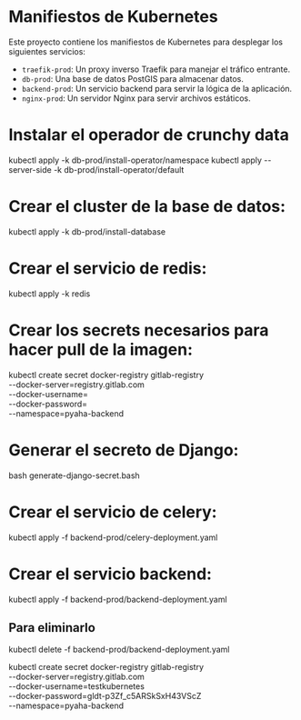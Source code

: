 # Manifiestos de Kubernetes

Este proyecto contiene los manifiestos de Kubernetes para desplegar los siguientes servicios:

- `traefik-prod`: Un proxy inverso Traefik para manejar el tráfico entrante.
- `db-prod`: Una base de datos PostGIS para almacenar datos.
- `backend-prod`: Un servicio backend para servir la lógica de la aplicación.
- `nginx-prod`: Un servidor Nginx para servir archivos estáticos.

# Instalar el operador de crunchy data

kubectl apply -k db-prod/install-operator/namespace
kubectl apply --server-side -k db-prod/install-operator/default

# Crear el cluster de la base de datos:
kubectl apply -k db-prod/install-database

# Crear el servicio de redis:
kubectl apply -k redis

# Crear los secrets necesarios para hacer pull de la imagen:
kubectl create secret docker-registry gitlab-registry \
  --docker-server=registry.gitlab.com \
  --docker-username=<tu-username> \
  --docker-password=<tu-token> \
  --namespace=pyaha-backend

# Generar el secreto de Django:
bash generate-django-secret.bash

# Crear el servicio de celery:
kubectl apply -f backend-prod/celery-deployment.yaml

# Crear el servicio backend:
kubectl apply -f backend-prod/backend-deployment.yaml

## Para eliminarlo
kubectl delete -f backend-prod/backend-deployment.yaml

kubectl create secret docker-registry gitlab-registry \
  --docker-server=registry.gitlab.com \
  --docker-username=testkubernetes \
  --docker-password=gldt-p3Zf_c5ARSkSxH43VScZ \
  --namespace=pyaha-backend